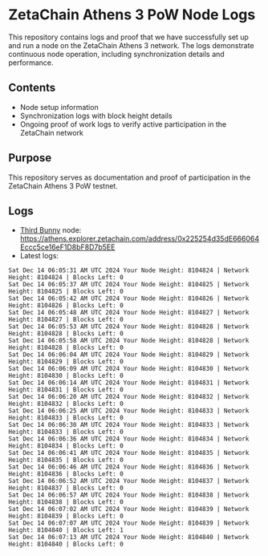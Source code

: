 # ZetaChain Athens 3 PoW Node Logs
This repository contains logs and proof that we have successfully set up and run a node on the ZetaChain Athens 3 network. The logs demonstrate continuous node operation, including synchronization details and performance.

## Contents
- Node setup information
- Synchronization logs with block height details
- Ongoing proof of work logs to verify active participation in the ZetaChain network

## Purpose
This repository serves as documentation and proof of participation in the ZetaChain Athens 3 PoW testnet.

## Logs

- [Third Bunny](https://thirdbunny.xyz/) node: https://athens.explorer.zetachain.com/address/0x225254d35dE666064Eccc5ce16eF1D8bF8D7b5EE
- Latest logs:
```
Sat Dec 14 06:05:31 AM UTC 2024 Your Node Height: 8104824 | Network Height: 8104824 | Blocks Left: 0
Sat Dec 14 06:05:37 AM UTC 2024 Your Node Height: 8104825 | Network Height: 8104825 | Blocks Left: 0
Sat Dec 14 06:05:42 AM UTC 2024 Your Node Height: 8104826 | Network Height: 8104826 | Blocks Left: 0
Sat Dec 14 06:05:48 AM UTC 2024 Your Node Height: 8104827 | Network Height: 8104827 | Blocks Left: 0
Sat Dec 14 06:05:53 AM UTC 2024 Your Node Height: 8104828 | Network Height: 8104828 | Blocks Left: 0
Sat Dec 14 06:05:58 AM UTC 2024 Your Node Height: 8104828 | Network Height: 8104828 | Blocks Left: 0
Sat Dec 14 06:06:04 AM UTC 2024 Your Node Height: 8104829 | Network Height: 8104829 | Blocks Left: 0
Sat Dec 14 06:06:09 AM UTC 2024 Your Node Height: 8104830 | Network Height: 8104830 | Blocks Left: 0
Sat Dec 14 06:06:14 AM UTC 2024 Your Node Height: 8104831 | Network Height: 8104831 | Blocks Left: 0
Sat Dec 14 06:06:20 AM UTC 2024 Your Node Height: 8104832 | Network Height: 8104832 | Blocks Left: 0
Sat Dec 14 06:06:25 AM UTC 2024 Your Node Height: 8104833 | Network Height: 8104833 | Blocks Left: 0
Sat Dec 14 06:06:30 AM UTC 2024 Your Node Height: 8104833 | Network Height: 8104833 | Blocks Left: 0
Sat Dec 14 06:06:36 AM UTC 2024 Your Node Height: 8104834 | Network Height: 8104834 | Blocks Left: 0
Sat Dec 14 06:06:41 AM UTC 2024 Your Node Height: 8104835 | Network Height: 8104835 | Blocks Left: 0
Sat Dec 14 06:06:46 AM UTC 2024 Your Node Height: 8104836 | Network Height: 8104836 | Blocks Left: 0
Sat Dec 14 06:06:52 AM UTC 2024 Your Node Height: 8104837 | Network Height: 8104837 | Blocks Left: 0
Sat Dec 14 06:06:57 AM UTC 2024 Your Node Height: 8104838 | Network Height: 8104838 | Blocks Left: 0
Sat Dec 14 06:07:02 AM UTC 2024 Your Node Height: 8104839 | Network Height: 8104839 | Blocks Left: 0
Sat Dec 14 06:07:07 AM UTC 2024 Your Node Height: 8104839 | Network Height: 8104840 | Blocks Left: 1
Sat Dec 14 06:07:13 AM UTC 2024 Your Node Height: 8104840 | Network Height: 8104840 | Blocks Left: 0
```
